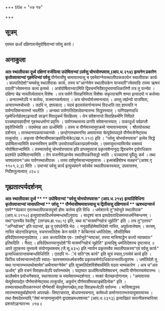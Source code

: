 +++
title = "०७ १७"

+++
## सूत्रम्
एवमत ऊर्ध्वं दक्षिणावर्जमुपोषिताभ्यां पर्वसु कार्यः।
## अनाकुला
**अतः **स्थालीपाका** दूर्ध्व **दक्षिणां वर्जयित्वा** उपोषिताभ्यां **ऽपर्वसु चोभयोरुपवास,(आप.ध.२१४) इत्यनेन प्रकारेण कृतोपवासाभ्यां गृहमेधिभ्यां** पर्वसु** पौर्णमासीषु चामावास्यासु च एवमेवाग्नेयस्थालीपाककल्पेन स्थालीपाकः कार्यः ।
कल्पातिदेशो"यम्पर्वसु स्थालीपाकः कार्यः, तस्य च"आग्नेयेन स्थालीपाकेन याजयती"त्येवमादिः तस्मा ऋषभं ददाती"त्येवमनातः कल्प इत्यर्थः ।
अत्रोपोषिताभ्याऽमिति द्विवचननिर्देशादुभावप्यधिकारिणौ तत्र तु पत्न्येव ।
दक्षिणा चेह नास्तीत्येतावान् विशेषः ।
तत्र पार्वणे विवाहनिमित्ता विशेषाः सकृत्पात्राणि शम्या इत्यादयो न कर्तव्याः ।
अन्वारम्भोऽपि न कर्तव्यः, यजमानकर्मत्वात् ।
अत्र चोभयोर्यजमानत्वात् ।
अस्तु तर्ह्यन्यो याजयिता, अन्वारम्भश्चोभयोः ।
तदपि न, ज्ञापकात् ।
यदयं हृदयसंसर्गान्वारम्भं विदधाति तत्
ज्ञापयति न पार्वणादिष्वन्वारम्भो भवतीति ।
अन्यथा पार्वणातिदेशादेवान्वारम्भः सिद्धस्स्यात् ।
पाणिग्रहणादधि गृहमेधिनोर्व्रतम्ऽइत्यादौ साङ्गं विवादृकर्म विवक्षितम् ।
तेन संवेशनान्ते विवाहिकर्मणि निष्ठिते पञ्चमहायज्ञादीनां गृहस्थधर्माणां प्रवृत्तिः ।
पार्वणस्थत्वस्य प्रागपि संवेशनात्स्यात् ।
पाकादूर्ध्व पर्वप्राप्तौ प्रवृतेतिर्भवति ।
तदर्थमाह अत ऊर्ध्वमिति ।
तस्य च पौर्णमास्यामुपक्रमो नामावास्यायाम् ।
श्रौतयोस्तथा दर्शनात् ।
तत्स्थानापन्नत्वाच्चानयोः ।
छन्दोगाश्चामनन्ति अमावास्या चेत्पूर्वमापद्यते पौर्णमासेनेष्ट्वाथ तत्कुर्यात् ।
अकृत्वा पौर्णमासीमाकाङ्क्षोदित्येकेऽ(खा.ग.२१२) इति ।
"पर्वसु चोभयोरुपवास" इत्येव सिद्धे उपोषिताभ्यामिति वचनमस्मिन् कर्मणि
उभयोरव्याधिकारप्रदर्शनार्थम् ।
एवमप्युभाभ्यामित्येव वक्तव्यं नोपोषिताभ्यामिति ।
तस्मात्पर्वसु चोभयोरुपवास इति प्राप्तमुपवासं प्रकृत्यंशेनानूद्य द्विवचनेन द्वयोरधिकारः प्रदर्श्यते उपोषिताभ्यामिति ।
तेन यजनीयेऽहन्येव स्थालीपाकस्सिद्धो भवति ।
पञ्चदश्यां पूर्वेद्युः कर्म ।
तथा चाश्वलायनः"अथ पार्वणस्थालीपाकः ।
तस्य दर्शपूर्णमासाभ्यामुपवासः ।
इध्माबर्हिषोश्च सन्नहन"(आश्व.गृ ११०१,२,३)
मिति ।
उभाभ्यां पर्वसु कार्य इत्युच्यमाने पर्वस्वेव स्थालीपाकस्स्यात्, उपवासश्च, निर्देशतुल्यत्वात् ॥२०॥

## गृह्यतात्पर्यदर्शनम्
**अतः **स्थालीपाका** दूर्ध्व ** ** उपोषिताभ्यां **"पर्वसु चोभयोरुपवासः" (आप.ध.२१४) इत्यादिविधिना कृतोपवासाभ्यां जायापतिभ्यां ** पर्वसु ** पौर्णमासीष्वमावास्यासु च द्वितीयासु** दक्षिणावर्ज ** ऋषभदानवर्ज** एवमे**वंप्रकार एतत्स्थालीपाकसदृशो होमः कर्तव्य इति विधिः ।
धर्मशास्त्रे तु"श्वोभूते स्थालीपाक" (आप.ध.२११०) इत्युपवासादिधर्मसम्बन्धार्थोऽनुवादः ।
सादृश्यं चात्र द्रव्यदेवतादिसमस्तधर्मनिबन्धनम् ।
यथा"एतस्यैव रेवतीषु" (ताण्ड्य.ब्रा.१७८१) इति, यथा वा"मासमग्निहोत्रं जुहोति" इति ।
तत्र तु"एतस्य" "अग्निहोत्रम्" इति पदाभ्यां, इह तु एवंपदेनेति भेदः ।
ननुदर्वीहोमेष्वतिदेशो नास्ति, अपूर्वत्वात्तेषाम् ।
सत्यम्, नास्ति चोदनालिङ्गात्, वचनात्त्वतिदेशः केन वार्यते ?
केचित्नायं धर्मातिदेशः, सौर्यादिष्विव हविर्दऐवतस्यानुपदेशात् ।
अतः कल्पातिदेश एव- ऽश्वोभूते"न्वष्टकां, तस्या मासिश्राद्धेन कल्पो व्याख्यातः" इतिवदिति ।
नैतत् ।
हविर्दऐवतस्यानुपदेशे"पि मासमग्निहोत्रं जुहोति" इत्यादिषु धर्मातिदेशस्य दृष्टत्वात् ॥
अपरे तुएकस्य तूभयत्वे संयोगपृथक्त्वम् (जै.सू.४३५) इति न्यायेन प्रकृतस्यैव स्थालीपाकस्य"एवं पर्वसु कार्यः" इत्याधिकारान्तसम्बन्धविधिरिति ।
एतदपि न- ेवं सति"एष कार्य" इति सूत्रं स्यात्,ऽनत्वेवं कार्य इति ।
किञ्चि पर्वस्वन्वारम्भोऽपि स्यात्-  यतस्समस्तधर्मकस्यैव प्रकृतकर्मणोऽधिकारान्तरविध्युपगमः ।
धर्मातिदेशे तु यथा नान्वारम्भस्तथोक्तमेव"अथैनामाग्नेयेम" इति सूत्रमतिदेशविशेषार्थमिति वदता भाष्यकारेण ।
अत्र च"अत ऊर्ध्वम्" इति वचनं विवाहमध्येऽपि पर्वारम्भार्थम् ।
यद्यष्यत ऊर्ध्वमित्यविशेषवचनं, तथापि पौर्णमास्यामेवारम्भः ।
कालैक्येन प्रयोजनैक्यात्, स्थानापत्त्या च स्यामेवारम्भदर्शनात् ।
व्यक्तं चैतच्छन्दोगानाम् ।
"अमावास्या चेत्पूर्वमापद्येत पौर्णमासेनेष्ट्वाथ तत्कुर्यात्, अकुर्वन् पौर्णमासीमाकाङ्क्षेदित्येक" इति ।
तस्मात्साथालीपाकानन्तरं पौर्णमासी चेत्पूर्वमागच्छेत्,तदा विवाहमध्येऽपि पर्वारम्भः ।
मासिश्राद्धस्य त्वारम्भश्चतुर्थाहोमान्ते अपरपक्षे- सिष्टाचारात्, बोधायनवचनात्, कर्ममध्ये कर्मान्तरारम्भस्यायुक्तत्वाच्च ।
तथा वैश्वदेवस्यापि,"तेषां मन्त्राणामुपयोगे द्वादशाहमधश्शय्या" (आप.ध.२३१३) इत्यादिव्रतं सपत्नीकश्चारित्वा प्रशस्तेऽहन्यारभ्भः ॥१७॥
